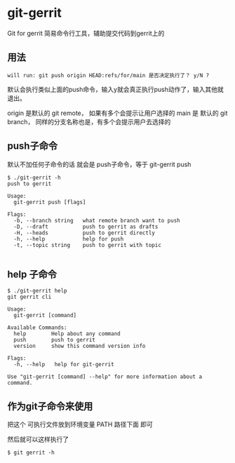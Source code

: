 # git-gerrit
Git for gerrit 简易命令行工具，辅助提交代码到gerrit上的

## 用法
```
will run: git push origin HEAD:refs/for/main 是否决定执行了？ y/N ?
```
默认会执行类似上面的push命令，输入y就会真正执行push动作了，输入其他就退出。

origin 是默认的 git remote， 如果有多个会提示让用户选择的
main 是 默认的 git branch， 同样的分支名称也是，有多个会提示用户去选择的



## push子命令

默认不加任何子命令的话 就会是 push子命令，等于 git-gerrit push 
```
$ ./git-gerrit -h    
push to gerrit

Usage:
  git-gerrit push [flags]

Flags:
  -b, --branch string   what remote branch want to push
  -D, --draft           push to gerrit as drafts
  -H, --heads           push to gerrit directly
  -h, --help            help for push
  -t, --topic string    push to gerrit with topic


```

## help 子命令
```
$ ./git-gerrit help 
git gerrit cli

Usage:
  git-gerrit [command]

Available Commands:
  help        Help about any command
  push        push to gerrit
  version     show this command version info

Flags:
  -h, --help   help for git-gerrit

Use "git-gerrit [command] --help" for more information about a command.

```

## 作为git子命令来使用

把这个 可执行文件放到环境变量 PATH 路径下面 即可

然后就可以这样执行了
```
$ git gerrit -h 

```










